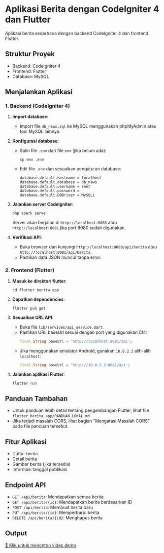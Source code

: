 # Aplikasi Berita dengan CodeIgniter 4 dan Flutter

Aplikasi berita sederhana dengan backend CodeIgniter 4 dan frontend Flutter.

## Struktur Proyek

- Backend: CodeIgniter 4
- Frontend: Flutter
- Database: MySQL

## Menjalankan Aplikasi

### 1. Backend (CodeIgniter 4)

1. **Import database**:

   - Import file `db_news.sql` ke MySQL menggunakan phpMyAdmin atau tool MySQL lainnya.

2. **Konfigurasi database**:

   - Salin file `.env` dari file `env` (jika belum ada):
     ```
     cp env .env
     ```
   - Edit file `.env` dan sesuaikan pengaturan database:
     ```
     database.default.hostname = localhost
     database.default.database = db_news
     database.default.username = root
     database.default.password =
     database.default.DBDriver = MySQLi
     ```

3. **Jalankan server CodeIgniter**:

   ```
   php spark serve
   ```

   Server akan berjalan di `http://localhost:8080` atau `http://localhost:8081` jika port 8080 sudah digunakan.

4. **Verifikasi API**:
   - Buka browser dan kunjungi `http://localhost:8080/api/berita` atau `http://localhost:8081/api/berita`.
   - Pastikan data JSON muncul tanpa error.

### 2. Frontend (Flutter)

1. **Masuk ke direktori flutter**:

   ```
   cd flutter_berita_app
   ```

2. **Dapatkan dependencies**:

   ```
   flutter pub get
   ```

3. **Sesuaikan URL API**:

   - Buka file `lib/services/api_service.dart`.
   - Pastikan URL baseUrl sesuai dengan port yang digunakan CI4:
     ```dart
     final String baseUrl = 'http://localhost:8081/api';
     ```
   - Jika menggunakan emulator Android, gunakan `10.0.2.2` alih-alih `localhost`:
     ```dart
     final String baseUrl = 'http://10.0.2.2:8081/api';
     ```

4. **Jalankan aplikasi Flutter**:
   ```
   flutter run
   ```

## Panduan Tambahan

- Untuk panduan lebih detail tentang pengembangan Flutter, lihat file `flutter_berita_app/PANDUAN_LOKAL.md`.
- Jika terjadi masalah CORS, lihat bagian "Mengatasi Masalah CORS" pada file panduan tersebut.

## Fitur Aplikasi

- Daftar berita
- Detail berita
- Gambar berita (jika tersedia)
- Informasi tanggal publikasi

## Endpoint API

- `GET /api/berita`: Mendapatkan semua berita
- `GET /api/berita/{id}`: Mendapatkan berita berdasarkan ID
- `POST /api/berita`: Membuat berita baru
- `PUT /api/berita/{id}`: Memperbarui berita
- `DELETE /api/berita/{id}`: Menghapus berita

## Output

[🎥 Klik untuk menonton video demo](https://raw.githubusercontent.com/cahayaindrasmara/ci-berita-transisi-animasi/main/videoMp4/flutter_berita_app%202025-05-27%2016-48-56.mp4)

